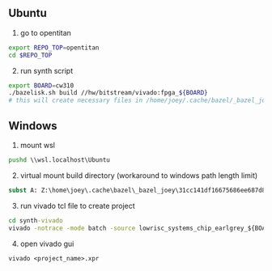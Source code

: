 ## Ubuntu
1. go to opentitan
```bash
export REPO_TOP=opentitan
cd $REPO_TOP
```

2. run synth script
```bash
export BOARD=cw310
./bazelisk.sh build //hw/bitstream/vivado:fpga_${BOARD}
# this will create necessary files in /home/joey/.cache/bazel/_bazel_joey/.../execroot/lowrisc_opentitan/bazel-out/k8-fastbuild/bin/hw/bitstream/vivado
```

## Windows
1. mount wsl
```cmd
pushd \\wsl.localhost\Ubuntu
```

2. virtual mount build directory (workaround to windows path length limit)
```cmd
subst A: Z:\home\joey\.cache\bazel\_bazel_joey\31cc141df16675686ee687d88c748e9c\execroot\lowrisc_opentitan\bazel-out\k8-fastbuild\bin\hw\bitstream\build.fpga_cw310
```

3. run vivado tcl file to create project
```cmd
cd synth-vivado
vivado -notrace -mode batch -source lowrisc_systems_chip_earlgrey_${BOARD}_0.1.tcl
```

4. open vivado gui
```
vivado <project_name>.xpr
```
